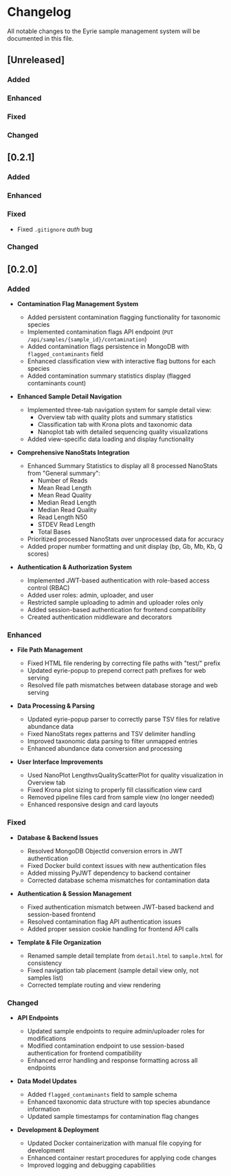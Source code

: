 # Changelog

All notable changes to the Eyrie sample management system will be documented in this file.

## [Unreleased]

### Added

### Enhanced

### Fixed

### Changed

## [0.2.1]

### Added

### Enhanced

### Fixed

 - Fixed `.gitignore` *auth* bug

### Changed

## [0.2.0]

### Added
- **Contamination Flag Management System**
  - Added persistent contamination flagging functionality for taxonomic species
  - Implemented contamination flags API endpoint (`PUT /api/samples/{sample_id}/contamination`)
  - Added contamination flags persistence in MongoDB with `flagged_contaminants` field
  - Enhanced classification view with interactive flag buttons for each species
  - Added contamination summary statistics display (flagged contaminants count)

- **Enhanced Sample Detail Navigation**
  - Implemented three-tab navigation system for sample detail view:
    - Overview tab with quality plots and summary statistics
    - Classification tab with Krona plots and taxonomic data
    - Nanoplot tab with detailed sequencing quality visualizations
  - Added view-specific data loading and display functionality

- **Comprehensive NanoStats Integration**
  - Enhanced Summary Statistics to display all 8 processed NanoStats from "General summary":
    - Number of Reads
    - Mean Read Length  
    - Mean Read Quality
    - Median Read Length
    - Median Read Quality
    - Read Length N50
    - STDEV Read Length
    - Total Bases
  - Prioritized processed NanoStats over unprocessed data for accuracy
  - Added proper number formatting and unit display (bp, Gb, Mb, Kb, Q scores)

- **Authentication & Authorization System**
  - Implemented JWT-based authentication with role-based access control (RBAC)
  - Added user roles: admin, uploader, and user
  - Restricted sample uploading to admin and uploader roles only
  - Added session-based authentication for frontend compatibility
  - Created authentication middleware and decorators

### Enhanced
- **File Path Management**
  - Fixed HTML file rendering by correcting file paths with "test/" prefix
  - Updated eyrie-popup to prepend correct path prefixes for web serving
  - Resolved file path mismatches between database storage and web serving

- **Data Processing & Parsing**
  - Updated eyrie-popup parser to correctly parse TSV files for relative abundance data
  - Fixed NanoStats regex patterns and TSV delimiter handling
  - Improved taxonomic data parsing to filter unmapped entries
  - Enhanced abundance data conversion and processing

- **User Interface Improvements**
  - Used NanoPlot LengthvsQualityScatterPlot for quality visualization in Overview tab
  - Fixed Krona plot sizing to properly fill classification view card
  - Removed pipeline files card from sample view (no longer needed)
  - Enhanced responsive design and card layouts

### Fixed
- **Database & Backend Issues**
  - Resolved MongoDB ObjectId conversion errors in JWT authentication
  - Fixed Docker build context issues with new authentication files
  - Added missing PyJWT dependency to backend container
  - Corrected database schema mismatches for contamination data

- **Authentication & Session Management**
  - Fixed authentication mismatch between JWT-based backend and session-based frontend
  - Resolved contamination flag API authentication issues
  - Added proper session cookie handling for frontend API calls

- **Template & File Organization**
  - Renamed sample detail template from `detail.html` to `sample.html` for consistency
  - Fixed navigation tab placement (sample detail view only, not samples list)
  - Corrected template routing and view rendering

### Changed
- **API Endpoints**
  - Updated sample endpoints to require admin/uploader roles for modifications
  - Modified contamination endpoint to use session-based authentication for frontend compatibility
  - Enhanced error handling and response formatting across all endpoints

- **Data Model Updates**
  - Added `flagged_contaminants` field to sample schema
  - Enhanced taxonomic data structure with top species abundance information
  - Updated sample timestamps for contamination flag changes

- **Development & Deployment**
  - Updated Docker containerization with manual file copying for development
  - Enhanced container restart procedures for applying code changes
  - Improved logging and debugging capabilities
